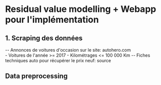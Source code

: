 # Residual value modelling + Webapp pour l'implémentation

## 1. Scraping des données
-- Annonces de voitures d'occasion sur le site: autohero.com  
    - Voitures de l'année >= 2017
    - Kilométrages <= 100 000 Km
-- Fiches techniques auto pour récupérer le prix neuf: source

## Data preprocessing

